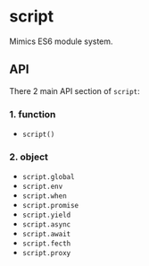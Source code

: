 # script #

Mimics ES6 module system.

## API

There 2 main API section of `script`:

### 1. function

- `script()`

### 2. object

- `script.global`
- `script.env`
- `script.when`
- `script.promise`
- `script.yield`
- `script.async`
- `script.await`
- `script.fecth`
- `script.proxy`
